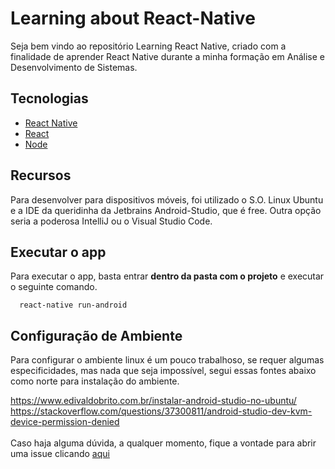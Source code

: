 # Learning about React-Native

Seja bem vindo ao repositório Learning React Native, criado com a finalidade de aprender React Native durante a minha formação em Análise e Desenvolvimento de Sistemas.


## Tecnologias

* [React Native](https://facebook.github.io/react-native/) 
* [React](https://reactjs.org/)
* [Node](https://nodejs.org/en/)

## Recursos

Para desenvolver para dispositivos móveis, foi utilizado o S.O. Linux Ubuntu e a IDE da queridinha da Jetbrains Android-Studio, que é free. Outra opção seria a poderosa IntelliJ ou o Visual Studio Code.

## Executar o app

Para executar o app, basta entrar <b>dentro da pasta com o projeto</b> e executar o seguinte comando.
```
  react-native run-android
```

## Configuração de Ambiente

Para configurar o ambiente linux é um pouco trabalhoso, se requer algumas especificidades, mas nada que seja impossível, segui essas fontes abaixo como norte para instalação do ambiente.<br>

https://www.edivaldobrito.com.br/instalar-android-studio-no-ubuntu/<br>
https://stackoverflow.com/questions/37300811/android-studio-dev-kvm-device-permission-denied<br><br>
Caso haja alguma dúvida, a qualquer momento, fique a vontade para abrir uma issue clicando [aqui](https://github.com/dougs007/learningReact-Native/issues/new)

